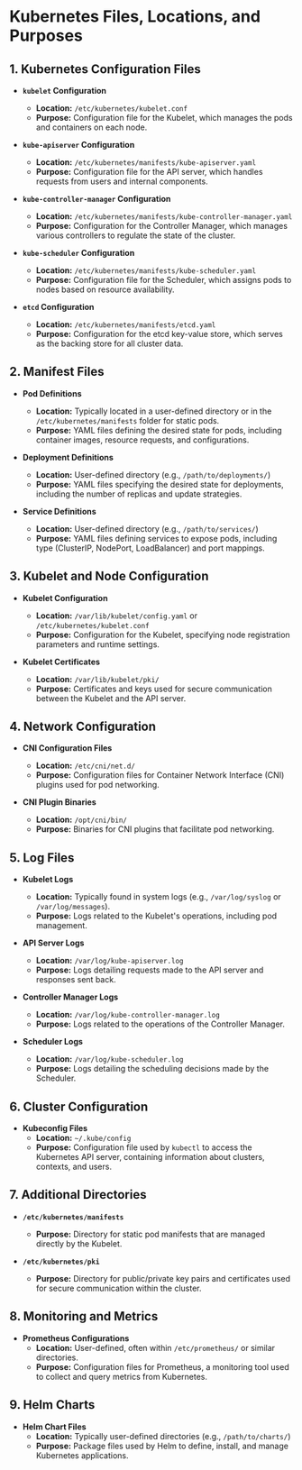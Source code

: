 # Kubernetes Files, Locations, and Purposes

## 1. Kubernetes Configuration Files
- **`kubelet` Configuration**
  - **Location:** `/etc/kubernetes/kubelet.conf`
  - **Purpose:** Configuration file for the Kubelet, which manages the pods and containers on each node.

- **`kube-apiserver` Configuration**
  - **Location:** `/etc/kubernetes/manifests/kube-apiserver.yaml`
  - **Purpose:** Configuration file for the API server, which handles requests from users and internal components.

- **`kube-controller-manager` Configuration**
  - **Location:** `/etc/kubernetes/manifests/kube-controller-manager.yaml`
  - **Purpose:** Configuration for the Controller Manager, which manages various controllers to regulate the state of the cluster.

- **`kube-scheduler` Configuration**
  - **Location:** `/etc/kubernetes/manifests/kube-scheduler.yaml`
  - **Purpose:** Configuration file for the Scheduler, which assigns pods to nodes based on resource availability.

- **`etcd` Configuration**
  - **Location:** `/etc/kubernetes/manifests/etcd.yaml`
  - **Purpose:** Configuration for the etcd key-value store, which serves as the backing store for all cluster data.

## 2. Manifest Files
- **Pod Definitions**
  - **Location:** Typically located in a user-defined directory or in the `/etc/kubernetes/manifests` folder for static pods.
  - **Purpose:** YAML files defining the desired state for pods, including container images, resource requests, and configurations.

- **Deployment Definitions**
  - **Location:** User-defined directory (e.g., `/path/to/deployments/`)
  - **Purpose:** YAML files specifying the desired state for deployments, including the number of replicas and update strategies.

- **Service Definitions**
  - **Location:** User-defined directory (e.g., `/path/to/services/`)
  - **Purpose:** YAML files defining services to expose pods, including type (ClusterIP, NodePort, LoadBalancer) and port mappings.

## 3. Kubelet and Node Configuration
- **Kubelet Configuration**
  - **Location:** `/var/lib/kubelet/config.yaml` or `/etc/kubernetes/kubelet.conf`
  - **Purpose:** Configuration for the Kubelet, specifying node registration parameters and runtime settings.

- **Kubelet Certificates**
  - **Location:** `/var/lib/kubelet/pki/`
  - **Purpose:** Certificates and keys used for secure communication between the Kubelet and the API server.

## 4. Network Configuration
- **CNI Configuration Files**
  - **Location:** `/etc/cni/net.d/`
  - **Purpose:** Configuration files for Container Network Interface (CNI) plugins used for pod networking.

- **CNI Plugin Binaries**
  - **Location:** `/opt/cni/bin/`
  - **Purpose:** Binaries for CNI plugins that facilitate pod networking.

## 5. Log Files
- **Kubelet Logs**
  - **Location:** Typically found in system logs (e.g., `/var/log/syslog` or `/var/log/messages`).
  - **Purpose:** Logs related to the Kubelet's operations, including pod management.

- **API Server Logs**
  - **Location:** `/var/log/kube-apiserver.log`
  - **Purpose:** Logs detailing requests made to the API server and responses sent back.

- **Controller Manager Logs**
  - **Location:** `/var/log/kube-controller-manager.log`
  - **Purpose:** Logs related to the operations of the Controller Manager.

- **Scheduler Logs**
  - **Location:** `/var/log/kube-scheduler.log`
  - **Purpose:** Logs detailing the scheduling decisions made by the Scheduler.

## 6. Cluster Configuration
- **Kubeconfig Files**
  - **Location:** `~/.kube/config`
  - **Purpose:** Configuration file used by `kubectl` to access the Kubernetes API server, containing information about clusters, contexts, and users.

## 7. Additional Directories
- **`/etc/kubernetes/manifests`**
  - **Purpose:** Directory for static pod manifests that are managed directly by the Kubelet.

- **`/etc/kubernetes/pki`**
  - **Purpose:** Directory for public/private key pairs and certificates used for secure communication within the cluster.

## 8. Monitoring and Metrics
- **Prometheus Configurations**
  - **Location:** User-defined, often within `/etc/prometheus/` or similar directories.
  - **Purpose:** Configuration files for Prometheus, a monitoring tool used to collect and query metrics from Kubernetes.

## 9. Helm Charts
- **Helm Chart Files**
  - **Location:** Typically user-defined directories (e.g., `/path/to/charts/`)
  - **Purpose:** Package files used by Helm to define, install, and manage Kubernetes applications.

